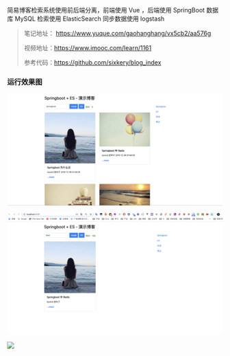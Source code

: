 简易博客检索系统使用前后端分离，前端使用 Vue ，后端使用 SpringBoot 数据库 MySQL 检索使用 ElasticSearch 同步数据使用 logstash

> 笔记地址： https://www.yuque.com/gaohanghang/vx5cb2/aa576g
> 
> 视频地址：https://www.imooc.com/learn/1161
> 
> 参考代码：https://github.com/sixkery/blog_index

### 运行效果图


![](https://raw.githubusercontent.com/gaohanghang/images/master/img/20191208161314.png)

![](https://raw.githubusercontent.com/gaohanghang/images/master/img/20191208161351.png)

![](https://tva1.sinaimg.cn/large/006tNbRwly1gabosljjxmg30p00dw4qq.gif)


